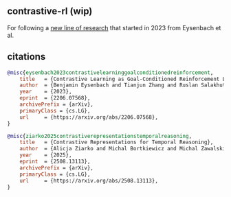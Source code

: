 ## contrastive-rl (wip)

For following a [new line of research](https://arxiv.org/abs/2206.07568) that started in 2023 from Eysenbach et al.

## citations

```bibtex
@misc{eysenbach2023contrastivelearninggoalconditionedreinforcement,
    title   = {Contrastive Learning as Goal-Conditioned Reinforcement Learning}, 
    author  = {Benjamin Eysenbach and Tianjun Zhang and Ruslan Salakhutdinov and Sergey Levine},
    year    = {2023},
    eprint  = {2206.07568},
    archivePrefix = {arXiv},
    primaryClass = {cs.LG},
    url     = {https://arxiv.org/abs/2206.07568}, 
}
```

```bibtex
@misc{ziarko2025contrastiverepresentationstemporalreasoning,
    title   = {Contrastive Representations for Temporal Reasoning}, 
    author  = {Alicja Ziarko and Michal Bortkiewicz and Michal Zawalski and Benjamin Eysenbach and Piotr Milos},
    year    = {2025},
    eprint  = {2508.13113},
    archivePrefix = {arXiv},
    primaryClass = {cs.LG},
    url     = {https://arxiv.org/abs/2508.13113}, 
}
```
